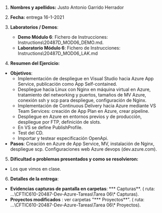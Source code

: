 1. **Nombres y apellidos:** Justo Antonio Garrido Herrador

2. **Fecha:** entrega 16-1-2021

3. **Laboratorios / Demos**: 
   - **Demo Módulo 6**: Fichero de Instrucciones: Instructions\20487D_MOD06_DEMO.md. 
   - **Laboratorio Módulo 6**: Fichero de Instrucciones: Instructions\20487D_MOD06_LAK.md
   
4. **Resumen del Ejercicio:**
* **Objetivos**: 
     * Implementación de despliegue en Visual Studio hacia Azure App Service, publicación como App Self-contained.
     * Despliegue hacia Linux con Nginx en máquina virtual en Azure, tratamiento del networking y puertos, tamaños de MV Azure, conexión ssh y scp para despliegue, configuración de Nginx.
     * Implementación de Continuous Delivery hacia Azure mediante VS Team Services: creación de App Plan en Azure, crear pipeline.
     * Despliegue en Azure en entornos previos y de producción, despliegue por FTP, definición de slots.
     * En VS se define PublishProfile.
     * Test del CD.
     * Importar y testear especificación OpenApi. 
* **Pasos**:  Creación en Azure de App Service, MV, instalación de Nginx, despliegue scp. Configuraciones web Azure devops (dev.azure.com).

5. **Dificultad o problemas presentados y como se resolvieron:**  
* Los que vimos en clase.
  
6. **Detalles de la entrega**: 
* **Evidencias capturas de pantalla en carpetas**: *** Capturas**. ( ruta: ...\\CFTIC610-20487-Dev-Azure-Tareas\Tarea 06\\* Capturas).
* **Proyectos modificados** : ver carpetas "*** Proyectos**". ( ruta: ...\CFTIC610-20487-Dev-Azure-Tareas\Tarea 06\\* Proyectos).

